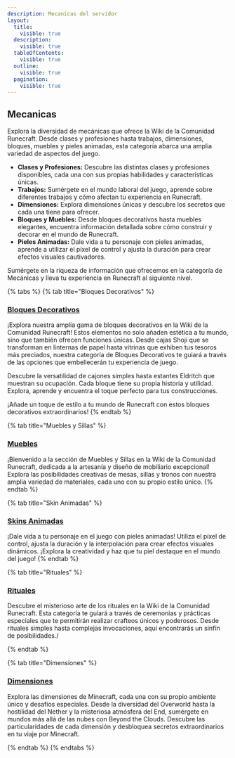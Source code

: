```yaml
---
description: Mecanicas del servidor
layout:
  title:
    visible: true
  description:
    visible: true
  tableOfContents:
    visible: true
  outline:
    visible: true
  pagination:
    visible: true
---
```


## Mecanicas

Explora la diversidad de mecánicas que ofrece la Wiki de la Comunidad Runecraft. Desde clases y profesiones hasta trabajos, dimensiones, bloques, muebles y pieles animadas, esta categoría abarca una amplia variedad de aspectos del juego.

* **Clases y Profesiones:** Descubre las distintas clases y profesiones disponibles, cada una con sus propias habilidades y características únicas.
* **Trabajos:** Sumérgete en el mundo laboral del juego, aprende sobre diferentes trabajos y cómo afectan tu experiencia en Runecraft.
* **Dimensiones:** Explora dimensiones únicas y descubre los secretos que cada una tiene para ofrecer.
* **Bloques y Muebles:** Desde bloques decorativos hasta muebles elegantes, encuentra información detallada sobre cómo construir y decorar en el mundo de Runecraft.
* **Pieles Animadas:** Dale vida a tu personaje con pieles animadas, aprende a utilizar el píxel de control y ajusta la duración para crear efectos visuales cautivadores.

Sumérgete en la riqueza de información que ofrecemos en la categoría de Mecánicas y lleva tu experiencia en Runecraft al siguiente nivel.

{% tabs %}
{% tab title="Bloques Decorativos" %}
### [Bloques Decorativos](/.gitbook/assets/category/extra/decorative/decorative.md)

¡Explora nuestra amplia gama de bloques decorativos en la Wiki de la Comunidad Runecraft! Estos elementos no solo añaden estética a tu mundo, sino que también ofrecen funciones únicas. Desde cajas Shoji que se transforman en linternas de papel hasta vitrinas que exhiben tus tesoros más preciados, nuestra categoría de Bloques Decorativos te guiará a través de las opciones que embellecerán tu experiencia de juego.

Descubre la versatilidad de cajones simples hasta estantes Eldritch que muestran su ocupación. Cada bloque tiene su propia historia y utilidad. Explora, aprende y encuentra el toque perfecto para tus construcciones.

¡Añade un toque de estilo a tu mundo de Runecraft con estos bloques decorativos extraordinarios!
{% endtab %}

{% tab title="Muebles y Sillas" %}
### [Muebles](/.gitbook/assets/category/extra/furniture/furniture.md)

¡Bienvenido a la sección de Muebles y Sillas en la Wiki de la Comunidad Runecraft, dedicada a la artesanía y diseño de mobiliario excepcional! Explora las posibilidades creativas de mesas, sillas y tronos con nuestra amplia variedad de materiales, cada uno con su propio estilo único.
{% endtab %}

{% tab title="Skin Animadas" %}
### [Skins Animadas](/.gitbook/assets/category/mechanical/skins/animated_skins.md)

¡Dale vida a tu personaje en el juego con pieles animadas! Utiliza el píxel de control, ajusta la duración y la interpolación para crear efectos visuales dinámicos. ¡Explora la creatividad y haz que tu piel destaque en el mundo del juego!
{% endtab %}

{% tab title="Rituales" %}
### [Rituales](/.gitbook/assets/category/mechanical/ritual/ritual.md)

Descubre el misterioso arte de los rituales en la Wiki de la Comunidad Runecraft. Esta categoría te guiará a través de ceremonias y prácticas especiales que te permitirán realizar crafteos únicos y poderosos. Desde rituales simples hasta complejas invocaciones, aquí encontrarás un sinfín de posibilidades./

{% endtab %}

{% tab title="Dimensiones" %}
### [Dimensiones](/.gitbook/assets/category/mechanical/dimension/dimension.md)

Explora las dimensiones de Minecraft, cada una con su propio ambiente único y desafíos especiales. Desde la diversidad del Overworld hasta la hostilidad del Nether y la misteriosa atmósfera del End, sumérgete en mundos más allá de las nubes con Beyond the Clouds. Descubre las particularidades de cada dimensión y desbloquea secretos extraordinarios en tu viaje por Minecraft.


{% endtab %}
{% endtabs %}